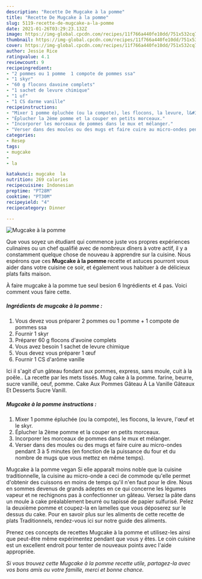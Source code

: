 ```yaml
---
description: "Recette De Mugcake à la pomme"
title: "Recette De Mugcake à la pomme"
slug: 5119-recette-de-mugcake-a-la-pomme
date: 2021-01-26T03:29:23.132Z
image: https://img-global.cpcdn.com/recipes/11f766a440fe10dd/751x532cq70/mugcake-a-la-pomme-photo-principale-de-la-recette.jpg
thumbnail: https://img-global.cpcdn.com/recipes/11f766a440fe10dd/751x532cq70/mugcake-a-la-pomme-photo-principale-de-la-recette.jpg
cover: https://img-global.cpcdn.com/recipes/11f766a440fe10dd/751x532cq70/mugcake-a-la-pomme-photo-principale-de-la-recette.jpg
author: Jessie Rice
ratingvalue: 4.1
reviewcount: 9
recipeingredient:
- "2 pommes ou 1 pomme  1 compote de pommes ssa"
- "1 skyr"
- "60 g flocons davoine complets"
- "1 sachet de levure chimique"
- "1 uf"
- "1 CS darme vanille"
recipeinstructions:
- "Mixer 1 pomme épluchée (ou la compote), les flocons, la levure, l&#39;œuf et le skyr."
- "Éplucher la 2ème pomme et la couper en petits morceaux."
- "Incorporer les morceaux de pommes dans le mux et mélanger."
- "Verser dans des moules ou des mugs et faire cuire au micro-ondes pendant 3 à 5 minutes (en fonction de la puissance du four et du nombre de mugs que vous mettez en même temps)."
categories:
- Resep
tags:
- mugcake
- 
- la

katakunci: mugcake  la 
nutrition: 269 calories
recipecuisine: Indonesian
preptime: "PT28M"
cooktime: "PT30M"
recipeyield: "4"
recipecategory: Dinner

---
```



![Mugcake à la pomme](https://img-global.cpcdn.com/recipes/11f766a440fe10dd/751x532cq70/mugcake-a-la-pomme-photo-principale-de-la-recette.jpg)

Que vous soyez un étudiant qui commence juste vos propres expériences culinaires ou un chef qualifié avec de nombreux dîners à votre actif, il y a constamment quelque chose de nouveau à apprendre sur la cuisine. Nous espérons que ces <strong> Mugcake à la pomme </strong> recette et astuces pourront vous aider dans votre cuisine ce soir, et également vous habituer à de délicieux plats faits maison.

<!--inarticleads1-->

À faire mugcake à la pomme tue seul besion 6 Ingrédients et 4 pas. Voici comment vous faire cette.

##### Ingrédients de mugcake à la pomme :

1. Vous devez vous préparer 2 pommes ou 1 pomme + 1 compote de pommes ssa
1. Fournir 1 skyr
1. Préparer 60 g flocons d&#39;avoine complets
1. Vous avez besoin 1 sachet de levure chimique
1. Vous devez vous préparer 1 œuf
1. Fournir 1 CS d&#39;arôme vanille


Ici il s&#39;agit d&#39;un gâteau fondant aux pommes, express, sans moule, cuit à la poêle.. La recette par les mets tissés. Mug cake à la pomme. farine, beurre, sucre vanillé, oeuf, pomme. Cake Aux Pommes Gâteau À La Vanille Gâteaux Et Desserts Sucre Vanill. 

<!--inarticleads2-->

##### Mugcake à la pomme instructions :

1. Mixer 1 pomme épluchée (ou la compote), les flocons, la levure, l&#39;œuf et le skyr.
1. Éplucher la 2ème pomme et la couper en petits morceaux.
1. Incorporer les morceaux de pommes dans le mux et mélanger.
1. Verser dans des moules ou des mugs et faire cuire au micro-ondes pendant 3 à 5 minutes (en fonction de la puissance du four et du nombre de mugs que vous mettez en même temps).


Mugcake à la pomme vegan Si elle apparaît moins noble que la cuisine traditionnelle, la cuisine au micro-onde a ceci de commode qu&#39;elle permet d&#39;obtenir des cuissons en moins de temps qu&#39;il n&#39;en faut pour le dire. Nous en sommes devenus de grands adeptes en ce qui concerne les légumes vapeur et ne rechignons pas à confectionner un gâteau. Versez la pâte dans un moule à cake préalablement beurré ou tapissé de papier sulfurisé. Pelez la deuxième pomme et coupez-la en lamelles que vous déposerez sur le dessus du cake. Pour en savoir plus sur les aliments de cette recette de plats Traditionnels, rendez-vous ici sur notre guide des aliments. 

<!--inarticleads1-->

<p>
Prenez ces concepts de recettes Mugcake à la pomme et utilisez-les ainsi que peut-être même expérimentez pendant que vous y êtes. Le coin cuisine est un excellent endroit pour tenter de nouveaux points avec l'aide appropriée.
</p>

<p>
<i>Si vous trouvez cette Mugcake à la pomme recette utile, partagez-la avec vos bons amis ou votre famille, merci et bonne chance.</i>
</p>
